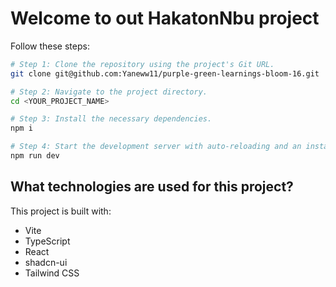 # Welcome to out HakatonNbu project


Follow these steps:

```sh
# Step 1: Clone the repository using the project's Git URL.
git clone git@github.com:Yaneww11/purple-green-learnings-bloom-16.git

# Step 2: Navigate to the project directory.
cd <YOUR_PROJECT_NAME>

# Step 3: Install the necessary dependencies.
npm i

# Step 4: Start the development server with auto-reloading and an instant preview.
npm run dev
```

## What technologies are used for this project?

This project is built with:

- Vite
- TypeScript
- React
- shadcn-ui
- Tailwind CSS

